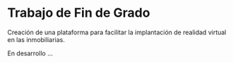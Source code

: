 # Trabajo de Fin de Grado

Creación de una plataforma para facilitar la implantación de realidad virtual en las inmobiliarias.

En desarrollo ...

